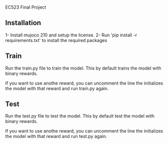 EC523 Final Project

## Installation

1- Install mujoco 210 and setup the license.
2- Run 'pip install -r requirements.txt' to install the required packages

## Train

Run the train.py file to train the model. This by default trains the model with binary rewards.

If you want to use anothe reward, you can uncomment the line the initializes the model with that reward and run train.py again.


## Test

Run the test.py file to test the model. This by default test the model with binary rewards.

If you want to use anothe reward, you can uncomment the line the initializes the model with that reward and run test.py again.


